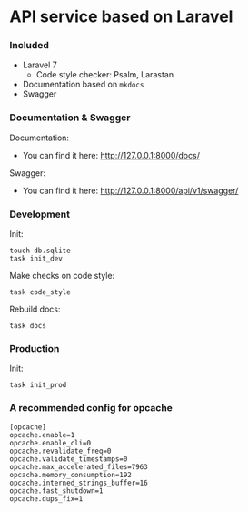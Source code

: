 # API service based on Laravel

### Included

- Laravel 7
    - Code style checker: Psalm, Larastan
- Documentation based on `mkdocs`
- Swagger

### Documentation & Swagger

Documentation:
- You can find it here: http://127.0.0.1:8000/docs/

Swagger:
- You can find it here: http://127.0.0.1:8000/api/v1/swagger/

### Development

Init:

```
touch db.sqlite
task init_dev
```

Make checks on code style:

```
task code_style
```

Rebuild docs:

```
task docs
```

### Production

Init:

```
task init_prod
```

### A recommended config for opcache

```
[opcache]
opcache.enable=1
opcache.enable_cli=0
opcache.revalidate_freq=0
opcache.validate_timestamps=0
opcache.max_accelerated_files=7963
opcache.memory_consumption=192
opcache.interned_strings_buffer=16
opcache.fast_shutdown=1
opcache.dups_fix=1
```
